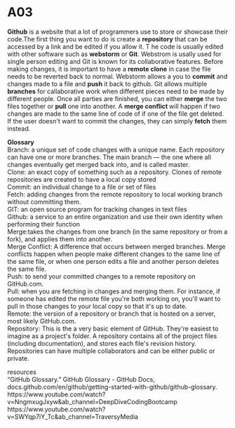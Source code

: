 # A03

<p><strong>Github</strong> is a website that a lot of programmers use to store or showcase their code.The first thing you want to do is create a <strong>repository</strong> that can be accessed by a link and be edited if you allow it. T he code is usually edited with other software such as <strong>webstorm</strong> or <strong>Git</strong>. Webstrom is usally used for single person editing and Git is known for its collaborative features. Before making changes, it is important to have a <strong>remote</strong><strong> clone</strong> in case the file needs to be reverted back to normal. Webstorm allows a you  to <strong>commit</strong> and changes made to a file and <strong>push</strong> it back to github. Git allows multiple <strong>branches</strong> for callaborative work when different pieces need to be made by different people. Once all parties are finished, you can either <strong>merge</strong> the two files together or <strong>pull</strong> one into another. A <strong> merge conflict </strong> will happen if two changes are made to the same line of code of if one of the file get deleted. If the user doesn't want to commit the changes, they can simply <strong>fetch</strong> them instead. </p>

<p>
  <strong>Glossary</strong><br>
Branch: a unique set of code changes with a unique name. Each repository can have one or more branches. The main branch — the one where all changes eventually get merged back into, and is called master.<br>
Clone: an exact copy of something such as a repository. Clones of remote repositories are created to have a local copy stored<br>
Commit:  an individual change to a file or set of files<br>
Fetch:  adding changes from the remote repository to local working branch without committing them.<br>
GIT:  an open source program for tracking changes in text files<br>
Github: a service to an entire organization and use their own identity when performing their function<br>
Merge:takes the changes from one branch (in the same repository or from a fork), and applies them into another.<br>
Merge Conflict: A difference that occurs between merged branches. Merge conflicts happen when people make different changes to the same line of the same file, or when one person edits a file and another person deletes the same file.<br>
Push: to send your committed changes to a remote repository on GitHub.com.<br>
Pull: when you are fetching in changes and merging them. For instance, if someone has edited the remote file you're both working on, you'll want to pull in those changes to your local copy so that it's up to date.<br>
Remote: the version of a repository or branch that is hosted on a server, most likely GitHub.com.<br>
Repository:  This is the a very basic element of GitHub. They're easiest to imagine as a project's folder. A repository contains all of the project files (including documentation), and stores each file's revision history. Repositories can have multiple collaborators and can be either public or private.<br>

</p>
  
 <p>resources <br> “GitHub Glossary.” GitHub Glossary - GitHub Docs, docs.github.com/en/github/getting-started-with-github/github-glossary. <br>  https://www.youtube.com/watch?v=NngmxugJxyw&ab_channel=DeepDiveCodingBootcamp <br> https://www.youtube.com/watch?v=SWYqp7iY_Tc&ab_channel=TraversyMedia <br>


